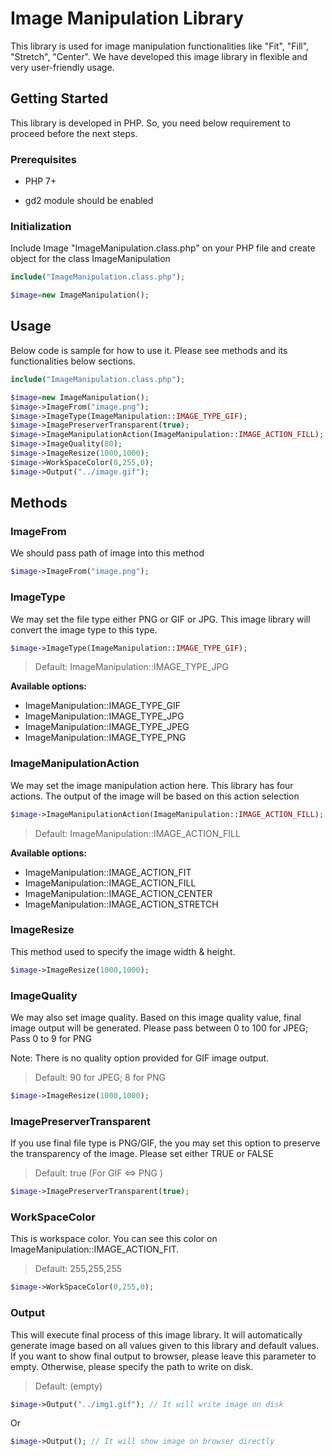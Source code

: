 # Image Manipulation Library

This library is used for image manipulation functionalities like "Fit", "Fill", "Stretch", "Center". We have developed this image library in flexible and very user-friendly
usage.

## Getting Started

This library is developed in PHP. So, you need below requirement to proceed before the next steps.

### Prerequisites

* PHP 7+

* gd2 module should be enabled

### Initialization

Include Image "ImageManipulation.class.php" on your PHP file and create object for the class ImageManipulation

```php
include("ImageManipulation.class.php");

$image=new ImageManipulation();
```

## Usage

Below code is sample for how to use it. Please see methods and its functionalities below sections.

```php
include("ImageManipulation.class.php");

$image=new ImageManipulation();
$image->ImageFrom("image.png");
$image->ImageType(ImageManipulation::IMAGE_TYPE_GIF);
$image->ImagePreserverTransparent(true);
$image->ImageManipulationAction(ImageManipulation::IMAGE_ACTION_FILL);
$image->ImageQuality(80);
$image->ImageResize(1000,1000);
$image->WorkSpaceColor(0,255,0);
$image->Output("../image.gif");
```

## Methods

### ImageFrom

We should pass path of image into this method

```php
$image->ImageFrom("image.png");
```

### ImageType

We may set the file type either PNG or GIF or JPG. This image library will convert the image type to this type.

```php
$image->ImageType(ImageManipulation::IMAGE_TYPE_GIF);
```

> Default: ImageManipulation::IMAGE_TYPE_JPG

**Available options:**

* ImageManipulation::IMAGE_TYPE_GIF
* ImageManipulation::IMAGE_TYPE_JPG
* ImageManipulation::IMAGE_TYPE_JPEG
* ImageManipulation::IMAGE_TYPE_PNG

### ImageManipulationAction

We may set the image manipulation action here. This library has four actions. The output of the image will be based on this action selection

```php
$image->ImageManipulationAction(ImageManipulation::IMAGE_ACTION_FILL);
```

> Default: ImageManipulation::IMAGE_ACTION_FILL

**Available options:**

* ImageManipulation::IMAGE_ACTION_FIT
* ImageManipulation::IMAGE_ACTION_FILL
* ImageManipulation::IMAGE_ACTION_CENTER
* ImageManipulation::IMAGE_ACTION_STRETCH

### ImageResize

This method used to specify the image width & height.

```php
$image->ImageResize(1000,1000);
```

### ImageQuality

We may also set image quality. Based on this image quality value, final image output will be generated. Please pass between 0 to 100 for JPEG; Pass 0 to 9 for PNG

Note: There is no quality option provided for GIF image output.

> Default: 90 for JPEG; 8 for PNG

```php
$image->ImageResize(1000,1000);
```

### ImagePreserverTransparent

If you use final file type is PNG/GIF, the you may set this option to preserve the transparency of the image. Please set either TRUE or FALSE

> Default: true (For GIF <=> PNG )

```php
$image->ImagePreserverTransparent(true);
```

### WorkSpaceColor

This is workspace color. You can see this color on ImageManipulation::IMAGE_ACTION_FIT.

> Default: 255,255,255

```php
$image->WorkSpaceColor(0,255,0);
```

### Output

This will execute final process of this image library. It will automatically generate image based on all values given to this library and default values. If you want to show final output to browser, please leave this parameter to empty. Otherwise, please specify the path to write on disk.

> Default: (empty)

```php
$image->Output("../img1.gif"); // It will write image on disk
```

Or

```php
$image->Output(); // It will show image on browser directly
```
